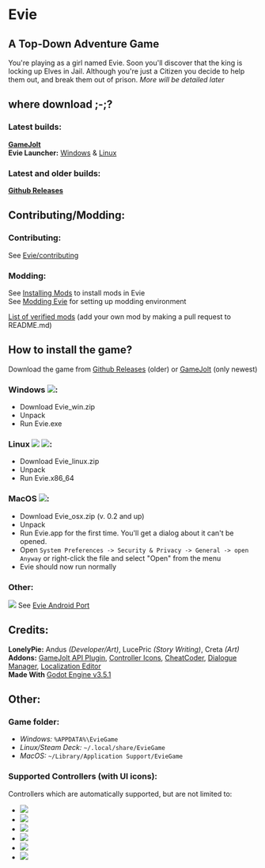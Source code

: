 # Evie
## A Top-Down Adventure Game
You're playing as a girl named Evie. Soon you'll discover that the king is locking up Elves in Jail. Although you're just a Citizen you decide to help them out, and break them out of prison. _More will be detailed later_

## where download ;-;?
### Latest builds:
**[GameJolt](https://gamejolt.com/games/evie/699766)**</br>
**Evie Launcher:** [Windows](https://dl.patchkit.net/d/ay93hlxixgu7hvu3vwoy/direct) & [Linux](https://dl.patchkit.net/d/36l9jt95lwj382uwhpkl8/direct)
### Latest and older builds:
**[Github Releases](https://github.com/LnlyPie/Evie/releases)**

## Contributing/Modding:
### Contributing:
See [Evie/contributing](https://docs.andus.dev/lonelypie-games/evie#contributing)
### Modding:
See [Installing Mods](https://ldocs.andus.dev/evie/evie-modding#installing-mods-in-evie) to install mods in Evie</br>
See [Modding Evie](https://ldocs.andus.dev/evie/evie-modding#making-mods-for-evie) for setting up modding environment</br>

[List of verified mods](https://github.com/LnlyPie/evie-verified-mods) (add your own mod by making a pull request to README.md)

## How to install the game?
Download the game from [Github Releases](https://github.com/LnlyPie/Evie/releases) (older) or [GameJolt](https://gamejolt.com/games/projectevie/699766) (only newest)
### Windows ![](https://img.shields.io/badge/-0078D6?style=for-the-badge&logo=windows&logoColor=white):
 - Download Evie_win.zip
 - Unpack
 - Run Evie.exe
### Linux ![](https://img.shields.io/badge/-111927?style=for-the-badge&logo=linux&logoColor=white) ![](https://img.shields.io/badge/(untested)-000000?style=for-the-badge&logo=steamdeck&logoColor=white):
 - Download Evie_linux.zip
 - Unpack
 - Run Evie.x86_64
### MacOS ![](https://img.shields.io/badge/(untested)-000000?style=for-the-badge&logo=apple&logoColor=white):
 - Download Evie_osx.zip (v. 0.2 and up)
 - Unpack
 - Run Evie.app for the first time. You'll get a dialog about it can't be opened.
 - Open `System Preferences -> Security & Privacy -> General -> open Anyway` or right-click the file and select "Open" from the menu
 - Evie should now run normally
### Other:
![](https://img.shields.io/badge/Android-3DDC84?style=for-the-badge&logo=android&logoColor=white) See [Evie Android Port](https://github.com/LnlyPie/EvieAndroidPort)

## Credits:
**LonelyPie:** Andus _(Developer/Art)_, LucePric _(Story Writing)_, Creta _(Art)_</br>
**Addons:** [GameJolt API Plugin](https://github.com/sarturodev/gamejolt-api-plugin), [Controller Icons](https://github.com/rsubtil/controller_icons), [CheatCoder](https://github.com/Hugo4IT/CheatCoder), [Dialogue Manager](https://github.com/nathanhoad/godot_dialogue_manager), [Localization Editor](https://github.com/VP-GAMES/LocalizationEditor)</br>
**Made With** [Godot Engine v3.5.1](https://godotengine.org/)

## Other:
### Game folder:
 - _Windows:_ `%APPDATA%\EvieGame`
 - _Linux/Steam Deck:_ `~/.local/share/EvieGame`
 - _MacOS:_ `~/Library/Application Support/EvieGame`
### Supported Controllers (with UI icons):
Controllers which are automatically supported, but are not limited to:
 - ![](https://img.shields.io/badge/Xbox-360/One/Series-107C10?style=for-the-badge&logo=xbox&logoColor=white)
 - ![](https://img.shields.io/badge/PlayStation-3/4/5-003791?style=for-the-badge&logo=playstation&logoColor=white)
 - ![](https://img.shields.io/badge/Switch-Controller-E60012?style=for-the-badge&logo=nintendo-switch&logoColor=white)
 - ![](https://img.shields.io/badge/Steam-Deck/Controller-000000?style=for-the-badge&logo=steam&logoColor=white)
 - ![](https://img.shields.io/badge/Amazon%20Luna-Controller-9146FF?style=for-the-badge&logo=amazon&logoColor=white)
 - ![](https://img.shields.io/badge/Stadia-Controller-CD2640?style=for-the-badge&logo=stadia&logoColor=white)

